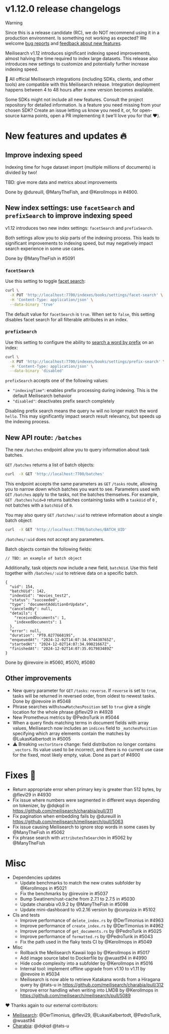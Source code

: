 # v1.12.0 release changelogs

<!-- The following line should ONLY be put PRE-release changelogs -->
> [!WARNING]
> Since this is a release candidate (RC), we do NOT recommend using it in a production environment. Is something not working as expected? We welcome [bug reports](https://github.com/meilisearch/meilisearch/issues/new/choose) and [feedback about new features](https://github.com/meilisearch/product/discussions).

Meilisearch v1.12 introduces significant indexing speed improvements, almost halving the time required to index large datasets. This release also introduces new settings to customize and potentially further increase indexing speed.

<!-- The following lines should NOT be put in the PRE-release changelogs -->
🧰 All official Meilisearch integrations (including SDKs, clients, and other tools) are compatible with this Meilisearch release. Integration deployment happens between 4 to 48 hours after a new version becomes available.

<!-- The following lines should NOT be put in the PRE-release changelogs -->
Some SDKs might not include all new features. Consult the project repository for detailed information. Is a feature you need missing from your chosen SDK? Create an issue letting us know you need it, or, for open-source karma points, open a PR implementing it (we'll love you for that ❤️).

# New features and updates 🔥

## Improve indexing speed

Indexing time for huge dataset import (multiple millions of documents) is divided by two!

TBD: give more data and metrics about improvements

Done by @dureuill, @ManyTheFish, and @Kerollmops in #4900.

## New index settings: use `facetSearch` and `prefixSearch` to improve indexing speed

v1.12 introduces two new index settings: `facetSearch` and `prefixSearch`.

Both settings allow you to skip parts of the indexing process. This leads to significant improvements to indexing speed, but may negatively impact search experience in some use cases.

Done by @ManyTheFish in #5091

### `facetSearch`

Use this setting to toggle [facet search](https://www.meilisearch.com/docs/learn/filtering_and_sorting/search_with_facet_filters#searching-facet-values):

```bash
curl \
  -X PUT 'http://localhost:7700/indexes/books/settings/facet-search' \
  -H 'Content-Type: application/json' \
  --data-binary 'true'
```

The default value for `facetSearch` is `true`. When set to `false`, this setting disables facet search for all filterable attributes in an index.

### `prefixSearch`

Use this setting to configure the ability to [search a word by prefix](https://www.meilisearch.com/docs/learn/engine/prefix) on an index:

```bash
curl \
  -X PUT 'http://localhost:7700/indexes/books/settings/prefix-search' \
  -H 'Content-Type: application/json' \
  --data-binary 'disabled'
```

`prefixSearch` accepts one of the following values:

- `"indexingTime"`: enables prefix processing during indexing. This is the default Meilisearch behavior
- `"disabled"`: deactivates prefix search completely


Disabling prefix search means the query `he` will no longer match the word `hello`. This may significantly impact search result relevancy, but speeds up the indexing process.

## New API route: `/batches`

The new `/batches` endpoint allow you to query information about task batches.

`GET` `/batches` returns a list of batch objects:

```sh
curl  -X GET 'http://localhost:7700/batches'
```

This endpoint accepts the same parameters as `GET` `/tasks` route, allowing you to narrow down which batches you want to see. Parameters used with `GET` `/batches` apply to the tasks, not the batches themselves. For example, `GET /batches?uid=0` returns batches containing tasks with a `taskUid` of `0` , not batches with a `batchUid` of `0`.

You may also query `GET` `/batches/:uid` to retrieve information about a single batch object:

```sh
curl  -X GET 'http://localhost:7700/batches/BATCH_UID'
```

`/batches/:uid` does not accept any parameters.

Batch objects contain the following fields:

```json5
// TBD: an example of batch object
```

Additionally, task objects now include a new field, `batchUid`. Use this field together with `/batches/:uid` to retrieve data on a specific batch.

```json5
{
  "uid": 154,
  "batchUid": 142,
  "indexUid": "movies_test2",
  "status": "succeeded",
  "type": "documentAdditionOrUpdate",
  "canceledBy": null,
  "details": {
    "receivedDocuments": 1,
    "indexedDocuments": 1
  },
  "error": null,
  "duration": "PT0.027766819S",
  "enqueuedAt": "2024-12-02T14:07:34.974430765Z",
  "startedAt": "2024-12-02T14:07:34.99021667Z",
  "finishedAt": "2024-12-02T14:07:35.017983489Z"
}
```

Done by @irevoire in #5060, #5070, #5080

## Other improvements

* New query parameter for `GET` `/tasks`: `reverse`. If `reverse` is set to `true`, tasks will be returned in reversed order, from oldest to newest tasks. Done by @irevoire in #5048
* Phrase searches with`showMatchesPosition` set to `true` give a single location for the whole phrase @flevi29 in #4928
* New Prometheus metrics by @PedroTurik in #5044
* When a query finds matching terms in document fields with array values,  Meilisearch now includes an `indices` field to `_matchesPosition` specifying which array elements contain the matches by @LukasKalbertodt in #5005
* ⚠️ Breaking `vectorStore` change: field distribution no longer contains `_vectors`. Its value used to be incorrect, and there is no current use case for the fixed, most likely empty, value. Done as part of #4900

# Fixes 🐞

* Return appropriate error when primary key is greater than 512 bytes, by @flevi29 in #4930
* Fix issue where numbers were segmented in different ways depending on tokenizer, by @dqkqd in https://github.com/meilisearch/charabia/pull/311
* Fix pagination when embedding fails by @dureuill in https://github.com/meilisearch/meilisearch/pull/5063
* Fix issue causing Meilisearch to ignore stop words in some cases by @ManyTheFish in #5062
* Fix phrase search with `attributesToSearchOn` in #5062 by @ManyTheFish
# Misc

* Dependencies updates
  * Update benchmarks to match the new crates subfolder by @Kerollmops in #5021
  * Fix the benchmarks by @irevoire in #5037
  * Bump Swatinem/rust-cache from 2.7.1 to 2.7.5 in #5030
  * Update charabia v0.9.2 by @ManyTheFish in #5098
  * Update mini-dashboard to v0.2.16 version by @curquiza in #5102
* CIs and tests
  * Improve performance of `delete_index.rs` by @DerTimonius in #4963
  * Improve performance of `create_index.rs` by @DerTimonius in #4962
  * Improve performance of `get_documents.rs` by @PedroTurik in #5025
  * Improve performance of `formatted.rs` by @PedroTurik in #5043
  * Fix the path used in the flaky tests CI by @Kerollmops in #5049
* Misc
  * Rollback the Meilisearch Kawaii logo by @Kerollmops in #5017
  * Add image source label to Dockerfile by @wuast94 in #4990
  * Hide code complexity into a subfolder by @Kerollmops in #5016
  * Internal tool: implement offline upgrade from v1.10 to v1.11 by @irevoire in #5034
  * Meilisearch is now able to retrieve Katakana words from a Hiragana query by @tats-u in https://github.com/meilisearch/charabia/pull/312
  * Improve error handling when writing into LMDB by @Kerollmops in https://github.com/meilisearch/meilisearch/pull/5089

❤️ Thanks again to our external contributors:
- [Meilisearch](https://github.com/meilisearch/meilisearch): @DerTimonius, @flevi29, @LukasKalbertodt, @PedroTurik, @wuast94
- [Charabia](https://github.com/meilisearch/charabia): @dqkqd @tats-u
